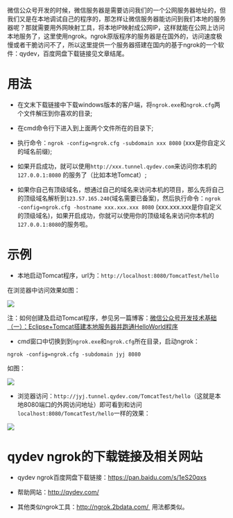 微信公众号开发的时候，微信服务器是需要访问我们的一个公网服务器地址的，但我们又是在本地调试自己的程序的，那怎样让微信服务器能访问到我们本地的服务器呢？那就需要用外网映射工具，将本地IP映射成公网IP，这样就能在公网上访问本地服务了，这里使用ngrok。ngrok原版程序的服务器是在国外的，访问速度极慢或者干脆访问不了，所以这里提供一个服务器搭建在国内的基于ngrok的一个软件：qydev，百度网盘下载链接见文章结尾。

# 用法

* 在文末下载链接中下载windows版本的客户端，将`ngrok.exe`和`ngrok.cfg`两个文件解压到你喜欢的目录;

* 在cmd命令行下进入到上面两个文件所在的目录下;

* 执行命令：`ngrok -config=ngrok.cfg -subdomain xxx 8080` (xxx是你自定义的域名前缀);

* 如果开启成功，就可以使用`http://xxx.tunnel.qydev.com`来访问你本机的`127.0.0.1:8080` 的服务了（比如本地Tomcat）;

* 如果你自己有顶级域名，想通过自己的域名来访问本机的项目，那么先将自己的顶级域名解析到`123.57.165.240`(域名需要已备案)，然后执行命令：`ngrok -config=ngrok.cfg -hostname xxx.xxx.xxx 8080` (xxx.xxx.xxx是你自定义的顶级域名)，如果开启成功，你就可以使用你的顶级域名来访问你本机的`127.0.0.1:8080`的服务啦。

# 示例

* 本地启动Tomcat程序，url为：`http://localhost:8080/TomcatTest/hello`

在浏览器中访问效果如图：

![](http://upload-images.jianshu.io/upload_images/8819542-644375d3b6c51596.png?imageMogr2/auto-orient/strip%7CimageView2/2/w/1240)

注：如何创建及启动Tomcat程序，参见另一篇博客：[微信公众号开发技术基础（一）：Eclipse+Tomcat搭建本地服务器并跑通HelloWorld程序]()

* cmd窗口中切换到到`ngrok.exe`和`ngrok.cfg`所在目录，启动ngrok：

`ngrok -config=ngrok.cfg -subdomain jyj 8080`

如图：

![](http://upload-images.jianshu.io/upload_images/8819542-71520967a9a1e6f3.png?imageMogr2/auto-orient/strip%7CimageView2/2/w/1240)

* 浏览器访问：`http://jyj.tunnel.qydev.com/TomcatTest/hello`（这就是本地8080端口的外网访问地址）即可看到和访问`localhost:8080/TomcatTest/hello`一样的效果：

![](http://upload-images.jianshu.io/upload_images/8819542-d1b0919014ce8adb.png?imageMogr2/auto-orient/strip%7CimageView2/2/w/1240)

# qydev ngrok的下载链接及相关网站

* qydev ngrok百度网盘下载链接：https://pan.baidu.com/s/1eS20qxs

* 帮助网站：http://qydev.com/

* 其他类似ngrok工具：http://ngrok.2bdata.com/ 
用法都类似。
